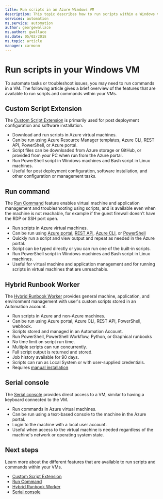 ```yaml
---
title: Run scripts in an Azure Windows VM
description: This topic describes how to run scripts within a Windows virtual machine
services: automation
ms.service: automation
author: georgewallace
ms.author: gwallace
ms.date: 05/02/2018
ms.topic: article
manager: carmonm
---
```

# Run scripts in your Windows VM

To automate tasks or troubleshoot issues, you may need to run commands in a VM. The following article gives a brief overview of the features that are available to run scripts and commands within your VMs.

## Custom Script Extension

The [Custom Script Extension](../extensions/custom-script-windows.md) is primarily used for post deployment configuration and software installation.

* Download and run scripts in Azure virtual machines.
* Can be run using Azure Resource Manager templates, Azure CLI, REST API, PowerShell, or Azure portal.
* Script files can be downloaded from Azure storage or GitHub, or provided from your PC when run from the Azure portal.
* Run PowerShell script in Windows machines and Bash script in Linux machines.
* Useful for post deployment configuration, software installation, and other configuration or management tasks.

## Run command

The [Run Command](run-command.md) feature enables virtual machine and application management and troubleshooting using scripts, and is available even when the machine is not reachable, for example if the guest firewall doesn't have the RDP or SSH port open.

* Run scripts in Azure virtual machines.
* Can be run using [Azure portal](run-command.md), [REST API](/rest/api/compute/virtual%20machines%20run%20commands/runcommand), [Azure CLI](/cli/azure/vm/run-command?view=azure-cli-latest#az-vm-run-command-invoke), or [PowerShell](https://docs.microsoft.com/powershell/module/az.compute/invoke-azvmruncommand)
* Quickly run a script and view output and repeat as needed in the Azure portal.
* Script can be typed directly or you can run one of the built-in scripts.
* Run PowerShell script in Windows machines and Bash script in Linux machines.
* Useful for virtual machine and application management and for running scripts in virtual machines that are unreachable.

## Hybrid Runbook Worker

The [Hybrid Runbook Worker](../../automation/automation-hybrid-runbook-worker.md) provides general machine, application, and environment management with user's custom scripts stored in an Automation account.

* Run scripts in Azure and non-Azure machines.
* Can be run using Azure portal, Azure CLI, REST API, PowerShell, webhook.
* Scripts stored and managed in an Automation Account.
* Run PowerShell, PowerShell Workflow, Python, or Graphical runbooks
* No time limit on script run time.
* Multiple scripts can run concurrently.
* Full script output is returned and stored.
* Job history available for 90 days.
* Scripts can run as Local System or with user-supplied credentials.
* Requires [manual installation](../../automation/automation-windows-hrw-install.md)

## Serial console

The [Serial console](serial-console.md) provides direct access to a VM, similar to having a keyboard connected to the VM.

* Run commands in Azure virtual machines.
* Can be run using a text-based console to the machine in the Azure portal.
* Login to the machine with a local user account.
* Useful when access to the virtual machine is needed regardless of the machine's network or operating system state.

## Next steps

Learn more about the different features that are available to run scripts and commands within your VMs.

* [Custom Script Extension](../extensions/custom-script-windows.md)
* [Run Command](run-command.md)
* [Hybrid Runbook Worker](../../automation/automation-hybrid-runbook-worker.md)
* [Serial console](serial-console.md)
